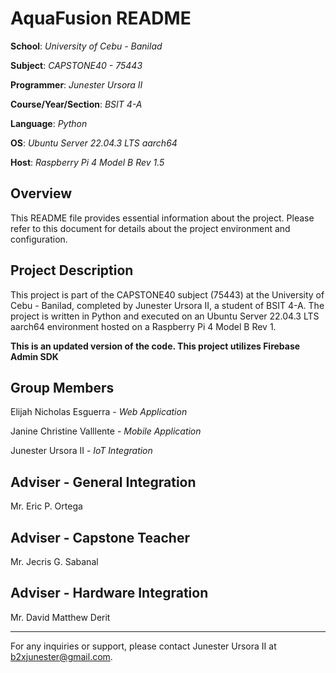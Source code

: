 # AquaFusion README

**School**: *University of Cebu - Banilad*

**Subject**: *CAPSTONE40 - 75443*

**Programmer**: *Junester Ursora II*

**Course/Year/Section**: *BSIT 4-A*

**Language**: *Python*

**OS**: *Ubuntu Server 22.04.3 LTS aarch64*

**Host**: *Raspberry Pi 4 Model B Rev 1.5*

## Overview

This README file provides essential information about the project. Please refer to this document for details about the project environment and configuration.

## Project Description

This project is part of the CAPSTONE40 subject (75443) at the University of Cebu - Banilad, completed by Junester Ursora II, a student of BSIT 4-A. The project is written in Python and executed on an Ubuntu Server 22.04.3 LTS aarch64 environment hosted on a Raspberry Pi 4 Model B Rev 1. 

**This is an updated version of the code. This project utilizes Firebase Admin SDK**

## Group Members 
Elijah Nicholas Esguerra - *Web Application*

Janine Christine Valllente - *Mobile Application*

Junester Ursora II - *IoT Integration*

## Adviser - General Integration
Mr. Eric P. Ortega

## Adviser - Capstone Teacher
Mr. Jecris G. Sabanal

## Adviser - Hardware Integration
Mr. David Matthew Derit

---

For any inquiries or support, please contact Junester Ursora II at [b2xjunester@gmail.com](mailto:b2xjunester@gmail.com).

